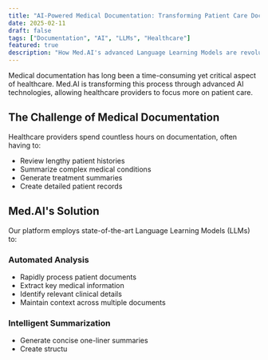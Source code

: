 ```yaml
---
title: "AI-Powered Medical Documentation: Transforming Patient Care Documentation"
date: 2025-02-11
draft: false
tags: ["Documentation", "AI", "LLMs", "Healthcare"]
featured: true
description: "How Med.AI's advanced Language Learning Models are revolutionizing medical documentation in radiation oncology."
---
```


Medical documentation has long been a time-consuming yet critical aspect of healthcare. Med.AI is transforming this process through advanced AI technologies, allowing healthcare providers to focus more on patient care.

## The Challenge of Medical Documentation

Healthcare providers spend countless hours on documentation, often having to:
- Review lengthy patient histories
- Summarize complex medical conditions
- Generate treatment summaries
- Create detailed patient records

## Med.AI's Solution

Our platform employs state-of-the-art Language Learning Models (LLMs) to:

### Automated Analysis
- Rapidly process patient documents
- Extract key medical information
- Identify relevant clinical details
- Maintain context across multiple documents

### Intelligent Summarization
- Generate concise one-liner summaries
- Create structu